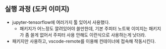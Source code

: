 ## 실행 과정 (도커 이미지)
- jupyter-tensorflow에 여러가지 툴 있어서 사용했다.
	- 패키지가 어느정도 깔려있어야 쓸만한데, 기본 주피터 노트북 이미지는 패키지가 좀 쓸게 없어서 주피터 사용 안해도 이런식으로 사용하는게 낫더라.
- 패키지만 사용하고, vscode-remote를 이용해 컨테이너에 접속해 작동시킨다.